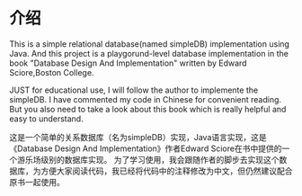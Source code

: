 # 介绍
This is a simple relational database(named simpleDB) implementation using Java. And this project is a playgorund-level database implementation in the book "Database Design And Implementation" written by Edward Sciore,Boston College.

JUST for educational use, I will follow the author to implemente the simpleDB. I have commented my code in Chinese for convenient reading. But you also need to take a look about this book which is really helpful and easy to understand.

这是一个简单的关系数据库（名为simpleDB）实现，Java语言实现，这是《Database Design And Implementation》作者Edward Sciore在书中提供的一个游乐场级别的数据库实现。 为了学习使用，我会跟随作者的脚步去实现这个数据库，为方便大家阅读代码，我已经将代码中的注释修改为中文，但仍然建议配合原书一起使用。
